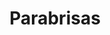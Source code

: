 ---
title: "Parabrisas"
url: /quito/parabrisas-avenida-pedro-vicente-maldonado/
shop: piezas de automóviles
---
